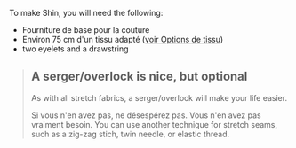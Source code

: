 To make Shin, you will need the following:

- Fourniture de base pour la couture
- Environ 75 cm d'un tissu adapté ([voir Options de tissu](/docs/patterns/shin/fabric))
- two eyelets and a drawstring

> ## A serger/overlock is nice, but optional
> 
> As with all stretch fabrics, a serger/overlock will make your life easier.
> 
> Si vous n'en avez pas, ne désespérez pas. Vous n'en avez pas vraiment besoin. You can use another technique for stretch seams, such as a zig-zag stich, twin needle, or elastic thread.